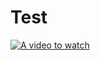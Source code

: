 # Test
[![A video to watch](http://img.youtube.com/vi/WeFzseAKbzs/0.jpg)](http://www.youtube.com/watch?v=WeFzseAKbzs "")
